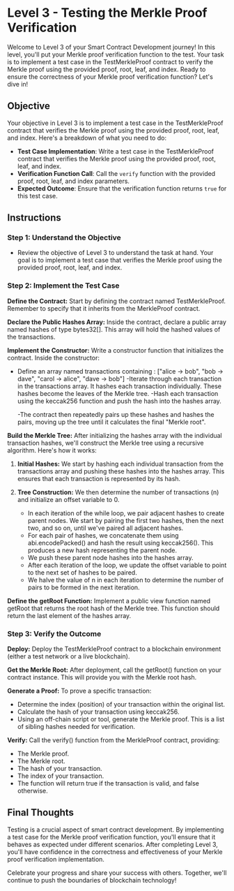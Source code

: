 # Level 3 - Testing the Merkle Proof Verification

Welcome to Level 3 of your Smart Contract Development journey! In this level, you'll put your Merkle proof verification function to the test. Your task is to implement a test case in the TestMerkleProof contract to verify the Merkle proof using the provided proof, root, leaf, and index. Ready to ensure the correctness of your Merkle proof verification function? Let's dive in!

## Objective

Your objective in Level 3 is to implement a test case in the TestMerkleProof contract that verifies the Merkle proof using the provided proof, root, leaf, and index. Here's a breakdown of what you need to do:

- **Test Case Implementation**: Write a test case in the TestMerkleProof contract that verifies the Merkle proof using the provided proof, root, leaf, and index.
- **Verification Function Call**: Call the `verify` function with the provided proof, root, leaf, and index parameters.
- **Expected Outcome**: Ensure that the verification function returns `true` for this test case.

## Instructions

### Step 1: Understand the Objective

- Review the objective of Level 3 to understand the task at hand. Your goal is to implement a test case that verifies the Merkle proof using the provided proof, root, leaf, and index.

### Step 2: Implement the Test Case

**Define the Contract:** Start by defining the contract named TestMerkleProof. Remember to specify that it inherits from the MerkleProof contract.

**Declare the Public Hashes Array:** Inside the contract, declare a public array named hashes of type bytes32[]. This array will hold the hashed values of the transactions.

**Implement the Constructor:** Write a constructor function that initializes the contract. Inside the constructor:

- Define an array named transactions containing : ["alice -> bob", "bob -> dave", "carol -> alice", "dave -> bob"]
  -Iterate through each transaction in the transactions array. It hashes each transaction individually. These hashes become the leaves of the Merkle tree.
  -Hash each transaction using the keccak256 function and push the hash into the hashes array.

  -The contract then repeatedly pairs up these hashes and hashes the pairs, moving up the tree until it calculates the final "Merkle root".

**Build the Merkle Tree:** After initializing the hashes array with the individual transaction hashes, we'll construct the Merkle tree using a recursive algorithm. Here's how it works:

1. **Initial Hashes:** We start by hashing each individual transaction from the transactions array and pushing these hashes into the hashes array. This ensures that each transaction is represented by its hash.

2. **Tree Construction:** We then determine the number of transactions (n) and initialize an offset variable to 0.
   - In each iteration of the while loop, we pair adjacent hashes to create parent nodes. We start by pairing the first two hashes, then the next two, and so on, until we've paired all adjacent hashes.
   - For each pair of hashes, we concatenate them using abi.encodePacked() and hash the result using keccak256(). This produces a new hash representing the parent node.
   - We push these parent node hashes into the hashes array.
   - After each iteration of the loop, we update the offset variable to point to the next set of hashes to be paired.
   - We halve the value of n in each iteration to determine the number of pairs to be formed in the next iteration.

**Define the getRoot Function:** Implement a public view function named getRoot that returns the root hash of the Merkle tree. This function should return the last element of the hashes array.

### Step 3: Verify the Outcome

**Deploy:** Deploy the TestMerkleProof contract to a blockchain environment (either a test network or a live blockchain).

**Get the Merkle Root:** After deployment, call the getRoot() function on your contract instance. This will provide you with the Merkle root hash.

**Generate a Proof:** To prove a specific transaction:

- Determine the index (position) of your transaction within the original list.
- Calculate the hash of your transaction using keccak256.
- Using an off-chain script or tool, generate the Merkle proof. This is a list of sibling hashes needed for verification.

**Verify:** Call the verify() function from the MerkleProof contract, providing:

- The Merkle proof.
- The Merkle root.
- The hash of your transaction.
- The index of your transaction.
- The function will return true if the transaction is valid, and false otherwise.

## Final Thoughts

Testing is a crucial aspect of smart contract development. By implementing a test case for the Merkle proof verification function, you'll ensure that it behaves as expected under different scenarios. After completing Level 3, you'll have confidence in the correctness and effectiveness of your Merkle proof verification implementation.

Celebrate your progress and share your success with others. Together, we'll continue to push the boundaries of blockchain technology!
